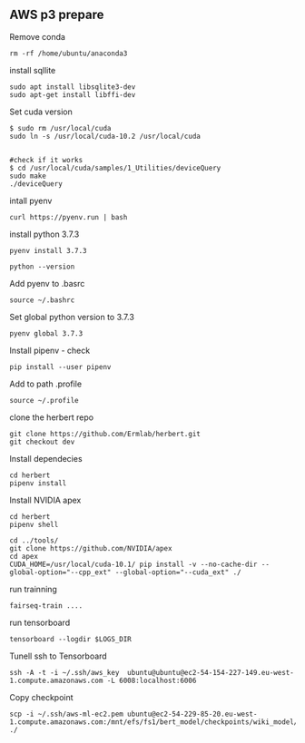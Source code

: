 

## AWS p3 prepare

Remove conda

```
rm -rf /home/ubuntu/anaconda3
```

install sqllite

```
sudo apt install libsqlite3-dev
sudo apt-get install libffi-dev
```

Set cuda version 

```
$ sudo rm /usr/local/cuda
sudo ln -s /usr/local/cuda-10.2 /usr/local/cuda


#check if it works
$ cd /usr/local/cuda/samples/1_Utilities/deviceQuery
sudo make
./deviceQuery

```

intall pyenv

```
curl https://pyenv.run | bash
```

install python 3.7.3

```
pyenv install 3.7.3

python --version
```

Add pyenv to .basrc
```
source ~/.bashrc
```

Set global python version to 3.7.3

```
pyenv global 3.7.3
```


Install pipenv - check 

```
pip install --user pipenv
```
Add to path .profile
```
source ~/.profile
```



clone the herbert repo

```
git clone https://github.com/Ermlab/herbert.git
git checkout dev
```

Install dependecies

```
cd herbert
pipenv install
```

Install NVIDIA apex

```
cd herbert
pipenv shell

cd ../tools/
git clone https://github.com/NVIDIA/apex
cd apex
CUDA_HOME=/usr/local/cuda-10.1/ pip install -v --no-cache-dir --global-option="--cpp_ext" --global-option="--cuda_ext" ./
```

run trainning

```
fairseq-train ....
```

run tensorboard

```
tensorboard --logdir $LOGS_DIR
```



Tunell ssh to Tensorboard
```
ssh -A -t -i ~/.ssh/aws_key  ubuntu@ubuntu@ec2-54-154-227-149.eu-west-1.compute.amazonaws.com -L 6008:localhost:6006
```
    
Copy checkpoint

```
scp -i ~/.ssh/aws-ml-ec2.pem ubuntu@ec2-54-229-85-20.eu-west-1.compute.amazonaws.com:/mnt/efs/fs1/bert_model/checkpoints/wiki_model/checkpoint127.pt ./
```